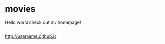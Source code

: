 # movies
Hello world check out my homepage!


----------------------------
http://username.github.io
